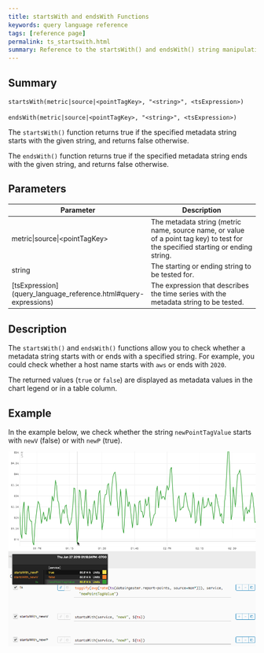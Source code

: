 ```yaml
---
title: startsWith and endsWith Functions
keywords: query language reference
tags: [reference page]
permalink: ts_startswith.html
summary: Reference to the startsWith() and endsWith() string manipulation functions
---
```

## Summary
```
startsWith(metric|source|<pointTagKey>, "<string>", <tsExpression>)

endsWith(metric|source|<pointTagKey>, "<string>", <tsExpression>)
```
The `startsWith()` function returns true if the specified metadata string starts with the given string, and returns false otherwise.

The `endsWith()` function returns true if the specified metadata string ends with the given string, and returns false otherwise.


## Parameters
<table style="width: 100%;">
<tbody>
<thead>
<tr><th width="30%">Parameter</th><th width="70%">Description</th></tr>
</thead>
<tr>
<td markdown="span">metric|source|&lt;pointTagKey&gt;</td>
<td>The metadata string (metric name, source name, or value of a point tag key) to test for the specified starting or ending string.</td></tr>
<tr>
<td markdown="span">string</td>
<td>The starting or ending string to be tested for.</td></tr>
<tr>
<td markdown="span"> [tsExpression](query_language_reference.html#query-expressions)</td>
<td>The expression that describes the time series with the metadata string to be tested.</td></tr>
</tbody>
</table>

## Description

The `startsWith()` and `endsWith()` functions allow you to check whether a metadata string starts with or ends with a specified string. For example, you could check whether a host name starts with `aws` or ends with `2020`.

The returned values (`true` or `false`) are displayed as metadata values in the chart legend or in a table column. 


## Example

In the example below, we check whether the string `newPointTagValue` starts with `newV` (false) or with `newP` (true).

![ts starts with](images/ts_starts_with.png)
